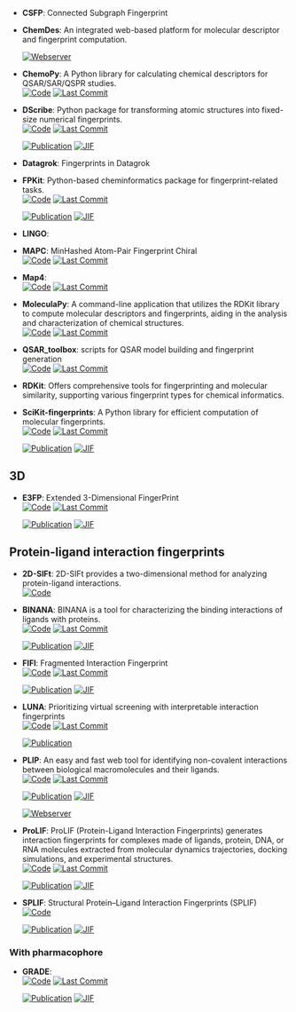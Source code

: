 



- **CSFP**: Connected Subgraph Fingerprint  




- **ChemDes**: An integrated web-based platform for molecular descriptor and fingerprint computation.  


    [![Webserver](https://img.shields.io/badge/Webserver-online-brightgreen?style=for-the-badge&logo=cachet&logoColor=65FF8F)](http://www.scbdd.com/chemdes/) 


- **ChemoPy**: A Python library for calculating chemical descriptors for QSAR/SAR/QSPR studies.  
    [![Code](https://img.shields.io/github/stars/ifyoungnet/Chemopy?tab=readme-ov-file?style=for-the-badge&logo=github)](https://github.com/ifyoungnet/Chemopy?tab=readme-ov-file) 
    [![Last Commit](https://img.shields.io/github/last-commit/ifyoungnet/Chemopy?tab=readme-ov-file?style=for-the-badge&logo=github)](https://github.com/ifyoungnet/Chemopy?tab=readme-ov-file) 




- **DScribe**: Python package for transforming atomic structures into fixed-size numerical fingerprints.  
    [![Code](https://img.shields.io/github/stars/SINGROUP/dscribe?style=for-the-badge&logo=github)](https://github.com/SINGROUP/dscribe) 
    [![Last Commit](https://img.shields.io/github/last-commit/SINGROUP/dscribe?style=for-the-badge&logo=github)](https://github.com/SINGROUP/dscribe) 

    [![Publication](https://img.shields.io/badge/Publication-Citations:545-blue?style=for-the-badge&logo=bookstack)](https://doi.org/10.1016/j.cpc.2019.106949) 
    [![JIF](https://img.shields.io/badge/Impact_Factor-7.20-purple?style=for-the-badge&logo=academia)](https://doi.org/10.1016/j.cpc.2019.106949)



- **Datagrok**: Fingerprints in Datagrok  




- **FPKit**: Python-based cheminformatics package for fingerprint-related tasks.  
    [![Code](https://img.shields.io/github/stars/davidbajusz/fpkit?style=for-the-badge&logo=github)](https://github.com/davidbajusz/fpkit) 
    [![Last Commit](https://img.shields.io/github/last-commit/davidbajusz/fpkit?style=for-the-badge&logo=github)](https://github.com/davidbajusz/fpkit) 

    [![Publication](https://img.shields.io/badge/Publication-Citations:86-blue?style=for-the-badge&logo=bookstack)](https://doi.org/10.1186/s13321-018-0302-y) 
    [![JIF](https://img.shields.io/badge/Impact_Factor-7.10-purple?style=for-the-badge&logo=academia)](https://doi.org/10.1186/s13321-018-0302-y)



- **LINGO**:   




- **MAPC**: MinHashed Atom-Pair Fingerprint Chiral  
    [![Code](https://img.shields.io/github/stars/reymond-group/mapchiral?style=for-the-badge&logo=github)](https://github.com/reymond-group/mapchiral) 
    [![Last Commit](https://img.shields.io/github/last-commit/reymond-group/mapchiral?style=for-the-badge&logo=github)](https://github.com/reymond-group/mapchiral) 




- **Map4**:   
    [![Code](https://img.shields.io/github/stars/reymond-group/map4?style=for-the-badge&logo=github)](https://github.com/reymond-group/map4) 
    [![Last Commit](https://img.shields.io/github/last-commit/reymond-group/map4?style=for-the-badge&logo=github)](https://github.com/reymond-group/map4) 




- **MoleculaPy**: A command-line application that utilizes the RDKit library to compute molecular descriptors and fingerprints, aiding in the analysis and characterization of chemical structures.  
    [![Code](https://img.shields.io/github/stars/kamilpytlak/MoleculaPy?style=for-the-badge&logo=github)](https://github.com/kamilpytlak/MoleculaPy) 
    [![Last Commit](https://img.shields.io/github/last-commit/kamilpytlak/MoleculaPy?style=for-the-badge&logo=github)](https://github.com/kamilpytlak/MoleculaPy) 




- **QSAR_toolbox**: scripts for QSAR model building and fingerprint generation  
    [![Code](https://img.shields.io/github/stars/iwatobipen/QSAR_TOOLBOX?style=for-the-badge&logo=github)](https://github.com/iwatobipen/QSAR_TOOLBOX) 
    [![Last Commit](https://img.shields.io/github/last-commit/iwatobipen/QSAR_TOOLBOX?style=for-the-badge&logo=github)](https://github.com/iwatobipen/QSAR_TOOLBOX) 




- **RDKit**: Offers comprehensive tools for fingerprinting and molecular similarity, supporting various fingerprint types for chemical informatics.  




- **SciKit-fingerprints**: A Python library for efficient computation of molecular fingerprints.  
    [![Code](https://img.shields.io/github/stars/scikit-fingerprints/scikit-fingerprints/tree/SoftwareX_submission_v1.6.1?style=for-the-badge&logo=github)](https://github.com/scikit-fingerprints/scikit-fingerprints/tree/SoftwareX_submission_v1.6.1) 
    [![Last Commit](https://img.shields.io/github/last-commit/scikit-fingerprints/scikit-fingerprints/tree/SoftwareX_submission_v1.6.1?style=for-the-badge&logo=github)](https://github.com/scikit-fingerprints/scikit-fingerprints/tree/SoftwareX_submission_v1.6.1) 

    [![Publication](https://img.shields.io/badge/Publication-Citations:0-blue?style=for-the-badge&logo=bookstack)](https://doi.org/10.1016/j.softx.2024.101944) 
    [![JIF](https://img.shields.io/badge/Impact_Factor-2.40-purple?style=for-the-badge&logo=academia)](https://doi.org/10.1016/j.softx.2024.101944)


## **3D**


- **E3FP**: Extended 3-Dimensional FingerPrint  
    [![Code](https://img.shields.io/github/stars/keiserlab/e3fp?style=for-the-badge&logo=github)](https://github.com/keiserlab/e3fp) 
    [![Last Commit](https://img.shields.io/github/last-commit/keiserlab/e3fp?style=for-the-badge&logo=github)](https://github.com/keiserlab/e3fp) 

    [![Publication](https://img.shields.io/badge/Publication-Citations:89-blue?style=for-the-badge&logo=bookstack)](https://doi.org/10.1021/acs.jmedchem.7b00696) 
    [![JIF](https://img.shields.io/badge/Impact_Factor-6.80-purple?style=for-the-badge&logo=academia)](https://doi.org/10.1021/acs.jmedchem.7b00696)


## **Protein-ligand interaction fingerprints**


- **2D-SIFt**: 2D-SIFt provides a two-dimensional method for analyzing protein-ligand interactions.  
    [![Code](https://img.shields.io/badge/Code-Repository-blue?style=for-the-badge)](https://bitbucket.org/zchl/sift2d/src/master/) 




- **BINANA**: BINANA is a tool for characterizing the binding interactions of ligands with proteins.  
    [![Code](https://img.shields.io/github/stars/durrantlab/binana/?style=for-the-badge&logo=github)](https://github.com/durrantlab/binana/) 
    [![Last Commit](https://img.shields.io/github/last-commit/durrantlab/binana/?style=for-the-badge&logo=github)](https://github.com/durrantlab/binana/) 

    [![Publication](https://img.shields.io/badge/Publication-Citations:194-blue?style=for-the-badge&logo=bookstack)](https://doi.org/10.1016%2Fj.jmgm.2011.01.004) 
    [![JIF](https://img.shields.io/badge/Impact_Factor-2.70-purple?style=for-the-badge&logo=academia)](https://doi.org/10.1016%2Fj.jmgm.2011.01.004)



- **FIFI**: Fragmented Interaction Fingerprint  
    [![Code](https://img.shields.io/github/stars/FIFI-VS/FIFI-FP?style=for-the-badge&logo=github)](https://github.com/FIFI-VS/FIFI-FP) 
    [![Last Commit](https://img.shields.io/github/last-commit/FIFI-VS/FIFI-FP?style=for-the-badge&logo=github)](https://github.com/FIFI-VS/FIFI-FP) 

    [![Publication](https://img.shields.io/badge/Publication-Citations:0-blue?style=for-the-badge&logo=bookstack)](https://doi.org/10.1021/acsomega.4c05433) 
    [![JIF](https://img.shields.io/badge/Impact_Factor-3.70-purple?style=for-the-badge&logo=academia)](https://doi.org/10.1021/acsomega.4c05433)



- **LUNA**: Prioritizing virtual screening with interpretable interaction fingerprints  
    [![Code](https://img.shields.io/github/stars/keiserlab/LUNA?style=for-the-badge&logo=github)](https://github.com/keiserlab/LUNA) 
    [![Last Commit](https://img.shields.io/github/last-commit/keiserlab/LUNA?style=for-the-badge&logo=github)](https://github.com/keiserlab/LUNA) 

    [![Publication](https://img.shields.io/badge/Publication-Citations:4-blue?style=for-the-badge&logo=bookstack)](https://doi.org/10.1101/2022.05.25.493419) 



- **PLIP**: An easy and fast web tool for identifying non-covalent interactions between biological macromolecules and their ligands.  
    [![Code](https://img.shields.io/github/stars/pharmai/plip?style=for-the-badge&logo=github)](https://github.com/pharmai/plip) 
    [![Last Commit](https://img.shields.io/github/last-commit/pharmai/plip?style=for-the-badge&logo=github)](https://github.com/pharmai/plip) 

    [![Publication](https://img.shields.io/badge/Publication-Citations:1168-blue?style=for-the-badge&logo=bookstack)](https://doi.org/10.1093/nar/gkab294) 
    [![JIF](https://img.shields.io/badge/Impact_Factor-16.60-purple?style=for-the-badge&logo=academia)](https://doi.org/10.1093/nar/gkab294)

    [![Webserver](https://img.shields.io/badge/Webserver-online-brightgreen?style=for-the-badge&logo=cachet&logoColor=65FF8F)](https://plip-tool.biotec.tu-dresden.de/plip-web/plip/index) 


- **ProLIF**: ProLIF (Protein-Ligand Interaction Fingerprints) generates interaction fingerprints for complexes made of ligands, protein, DNA, or RNA molecules extracted from molecular dynamics trajectories, docking simulations, and experimental structures.  
    [![Code](https://img.shields.io/github/stars/chemosim-lab/ProLIF?style=for-the-badge&logo=github)](https://github.com/chemosim-lab/ProLIF) 
    [![Last Commit](https://img.shields.io/github/last-commit/chemosim-lab/ProLIF?style=for-the-badge&logo=github)](https://github.com/chemosim-lab/ProLIF) 

    [![Publication](https://img.shields.io/badge/Publication-Citations:187-blue?style=for-the-badge&logo=bookstack)](https://doi.org/10.1186/s13321-021-00548-6) 
    [![JIF](https://img.shields.io/badge/Impact_Factor-7.10-purple?style=for-the-badge&logo=academia)](https://doi.org/10.1186/s13321-021-00548-6)



- **SPLIF**: Structural Protein–Ligand Interaction Fingerprints (SPLIF)  
    [![Code](https://img.shields.io/badge/Code-Repository-blue?style=for-the-badge)](https://oddt.readthedocs.io/en/latest/rst/oddt.html#oddt.fingerprints.SPLIF) 

    [![Publication](https://img.shields.io/badge/Publication-Citations:137-blue?style=for-the-badge&logo=bookstack)](https://doi.org/10.1021%2Fci500319f) 
    [![JIF](https://img.shields.io/badge/Impact_Factor-5.60-purple?style=for-the-badge&logo=academia)](https://doi.org/10.1021%2Fci500319f)


### **With pharmacophore**

- **GRADE**:   
    [![Code](https://img.shields.io/github/stars/molinfo-vienna/GRADE?style=for-the-badge&logo=github)](https://github.com/molinfo-vienna/GRADE) 
    [![Last Commit](https://img.shields.io/github/last-commit/molinfo-vienna/GRADE?style=for-the-badge&logo=github)](https://github.com/molinfo-vienna/GRADE) 

    [![Publication](https://img.shields.io/badge/Publication-Citations:0-blue?style=for-the-badge&logo=bookstack)](https://doi.org/10.1021/acs.jcim.4c01902) 
    [![JIF](https://img.shields.io/badge/Impact_Factor-5.60-purple?style=for-the-badge&logo=academia)](https://doi.org/10.1021/acs.jcim.4c01902)


